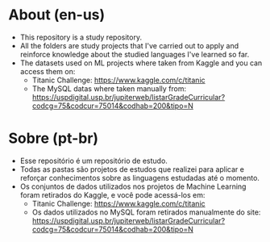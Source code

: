 # About (en-us)
- This repository is a study repository.
- All the folders are study projects that I've carried out to apply and reinforce knowledge about the studied languages I've learned so far.
- The datasets used on ML projects where taken from Kaggle and you can access them on:
  * Titanic Challenge: https://www.kaggle.com/c/titanic
  * The MySQL datas where taken manually from: https://uspdigital.usp.br/jupiterweb/listarGradeCurricular?codcg=75&codcur=75014&codhab=200&tipo=N 

# Sobre (pt-br)
- Esse repositório é um repositório de estudo.
- Todas as pastas são projetos de estudos que realizei para aplicar e reforçar conhecimentos sobre as linguagens estudadas até o momento.
- Os conjuntos de dados utilizados nos projetos de Machine Learning foram retirados do Kaggle, e você pode acessá-los em:
  * Titanic Challenge: https://www.kaggle.com/c/titanic
  * Os dados utilizados no MySQL foram retirados manualmente do site: https://uspdigital.usp.br/jupiterweb/listarGradeCurricular?codcg=75&codcur=75014&codhab=200&tipo=N
